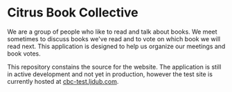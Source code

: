 # Citrus Book Collective

We are a group of people who like to read and talk about books. We meet sometimes to discuss books we've read and to vote on which book we will read next. This application is designed to help us organize our meetings and book votes.

This repository constains the source for the website. The application is still in active development and not yet in production, however the test site is currently hosted at [cbc-test.ljdub.com](https://cbc-test.ljdub.com).
